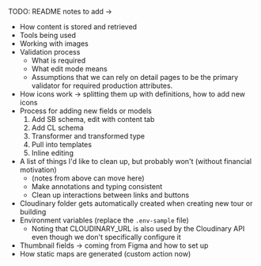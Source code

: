 TODO: README notes to add ->

- How content is stored and retrieved
- Tools being used
- Working with images
- Validation process
  - What is required
  - What edit mode means
  - Assumptions that we can rely on detail pages to be the primary validator for required production attributes.
- How icons work -> splitting them up with definitions, how to add new icons
- Process for adding new fields or models
  1. Add SB schema, edit with content tab
  2. Add CL schema
  3. Transformer and transformed type
  4. Pull into templates
  5. Inline editing
- A list of things I'd like to clean up, but probably won't (without financial motivation)
  - (notes from above can move here)
  - Make annotations and typing consistent
  - Clean up interactions between links and buttons
- Cloudinary folder gets automatically created when creating new tour or building
- Environment variables (replace the `.env-sample` file)
  - Noting that CLOUDINARY_URL is also used by the Cloudinary API even though we don't specifically configure it
- Thumbnail fields -> coming from Figma and how to set up
- How static maps are generated (custom action now)
